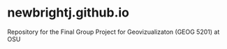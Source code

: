 # newbrightj.github.io
Repository for the Final Group Project for Geovizualizaton (GEOG 5201) at OSU
